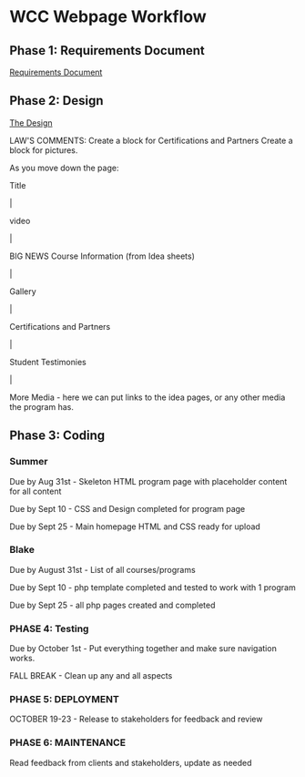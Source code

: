 # WCC Webpage Workflow

## Phase 1: Requirements Document

[Requirements Document]()

## Phase 2: Design

[The Design](https://whimsical.com/hUDPiRPEd3vG6Bjg3pYaZ)

LAW'S COMMENTS:
Create a block for Certifications and Partners
Create a block for pictures. 

As you move down the page:

Title

|

video

|

BIG NEWS
Course Information (from Idea sheets)

|

Gallery

|

Certifications and Partners

|

Student Testimonies

|

More Media - here we can put links to the idea pages, or any other media the program has.

## Phase 3: Coding

### Summer
Due by Aug 31st - Skeleton HTML program page with placeholder content for all content

Due by Sept 10 - CSS and Design completed for program page

Due by Sept 25 - Main homepage HTML and CSS ready for upload

### Blake
Due by August 31st - List of all courses/programs

Due by Sept 10 - php template completed and tested to work with 1 program

Due by Sept 25 - all php pages created and completed


### PHASE 4: Testing
Due by October 1st - Put everything together and make sure navigation works. 

FALL BREAK - Clean up any and all aspects

### PHASE 5: DEPLOYMENT
OCTOBER 19-23 - Release to stakeholders for feedback and review

### PHASE 6: MAINTENANCE
Read feedback from clients and stakeholders, update as needed
